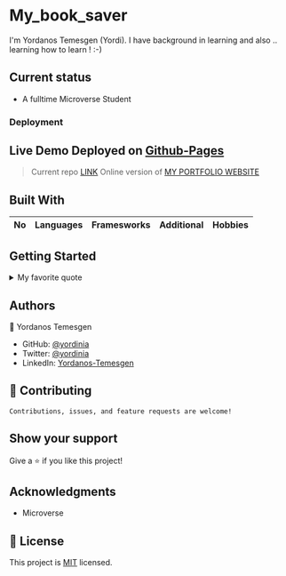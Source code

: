 # My_book_saver   


I'm Yordanos Temesgen (Yordi). I have background in learning and also .. learning how to learn ! :-) 
## Current status

- A fulltime Microverse Student

### Deployment
## Live Demo Deployed on [Github-Pages](https://yordinia.github.io/digital-fun/realtime-input-display)

> Current repo [LINK](https://yordinia.github.io/digital-fun/realtime-input-display)
> Online version of [MY PORTFOLIO WEBSITE](https://yordinia.github.io/A_Portfolio_Two.github.io/)

## Built With

| No   | Languages | Framesworks |      Additional      |  Hobbies    |
|------|----------:|-------------|----------------------|-------------|


## Getting Started

<details>
  <summary>My favorite quote</summary>
  
---To get a local copy up and running follow these simple example steps.

--- yaeh
> Failure is an opportunity to learn.
<img src='images/quote.png' alt='An image illustrating the following quote - Failure is an opportunity to learn.'/>
---yaeh

</details>

<!-- This is a horizontal line here '---' and starting with > makes a quote like bar -->

## Authors

👤 Yordanos Temesgen

- GitHub: [@yordinia](https://github.com/yordinia)
- Twitter: [@yordinia](https://twitter.com/yordinia)
- LinkedIn: [Yordanos-Temesgen](https://linkedin.com/in/yordanos-temesgen-251b6a202
)

## 🤝 Contributing

```
Contributions, issues, and feature requests are welcome!
```


## Show your support

Give a ⭐️ if you like this project!

## Acknowledgments

- Microverse

## 📝 License

This project is [MIT](./license) licensed.
